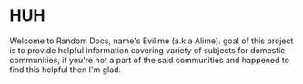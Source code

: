 # HUH

Welcome to Random Docs, name's Evilime (a.k.a Alime). goal of this project is to provide helpful information covering variety of subjects for domestic communities, if you're not a part of the said communities and happened to find this helpful then I'm glad.